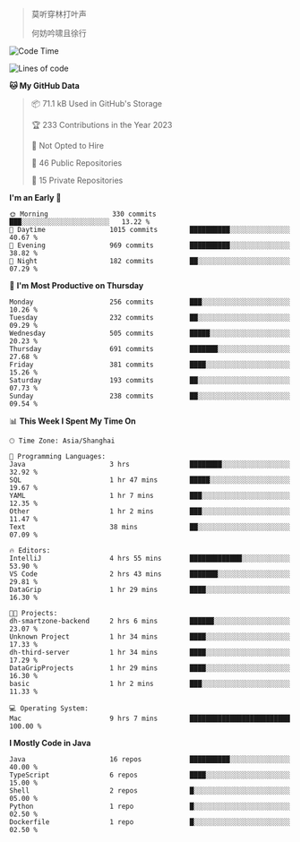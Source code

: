 > 莫听穿林打叶声
> 
> 何妨吟啸且徐行

<!-- ![Github Stats](https://github-readme-stats.vercel.app/api?username=catch6&count_private=true&show_icons=true&theme=gruvbox) -->

<!-- ![Top Langs](https://github-readme-stats.vercel.app/api/top-langs/?username=catch6&layout=compact) -->

<!--START_SECTION:waka-->
![Code Time](http://img.shields.io/badge/Code%20Time-643%20hrs%207%20mins-blue)

![Lines of code](https://img.shields.io/badge/From%20Hello%20World%20I%27ve%20Written-9.3%20million%20lines%20of%20code-blue)

**🐱 My GitHub Data** 

> 📦 71.1 kB Used in GitHub's Storage 
 > 
> 🏆 233 Contributions in the Year 2023
 > 
> 🚫 Not Opted to Hire
 > 
> 📜 46 Public Repositories 
 > 
> 🔑 15 Private Repositories 
 > 
**I'm an Early 🐤** 

```text
🌞 Morning                330 commits         ███░░░░░░░░░░░░░░░░░░░░░░   13.22 % 
🌆 Daytime                1015 commits        ██████████░░░░░░░░░░░░░░░   40.67 % 
🌃 Evening                969 commits         ██████████░░░░░░░░░░░░░░░   38.82 % 
🌙 Night                  182 commits         ██░░░░░░░░░░░░░░░░░░░░░░░   07.29 % 
```
📅 **I'm Most Productive on Thursday** 

```text
Monday                   256 commits         ███░░░░░░░░░░░░░░░░░░░░░░   10.26 % 
Tuesday                  232 commits         ██░░░░░░░░░░░░░░░░░░░░░░░   09.29 % 
Wednesday                505 commits         █████░░░░░░░░░░░░░░░░░░░░   20.23 % 
Thursday                 691 commits         ███████░░░░░░░░░░░░░░░░░░   27.68 % 
Friday                   381 commits         ████░░░░░░░░░░░░░░░░░░░░░   15.26 % 
Saturday                 193 commits         ██░░░░░░░░░░░░░░░░░░░░░░░   07.73 % 
Sunday                   238 commits         ██░░░░░░░░░░░░░░░░░░░░░░░   09.54 % 
```


📊 **This Week I Spent My Time On** 

```text
🕑︎ Time Zone: Asia/Shanghai

💬 Programming Languages: 
Java                     3 hrs               ████████░░░░░░░░░░░░░░░░░   32.92 % 
SQL                      1 hr 47 mins        █████░░░░░░░░░░░░░░░░░░░░   19.67 % 
YAML                     1 hr 7 mins         ███░░░░░░░░░░░░░░░░░░░░░░   12.35 % 
Other                    1 hr 2 mins         ███░░░░░░░░░░░░░░░░░░░░░░   11.47 % 
Text                     38 mins             ██░░░░░░░░░░░░░░░░░░░░░░░   07.09 % 

🔥 Editors: 
IntelliJ                 4 hrs 55 mins       █████████████░░░░░░░░░░░░   53.90 % 
VS Code                  2 hrs 43 mins       ███████░░░░░░░░░░░░░░░░░░   29.81 % 
DataGrip                 1 hr 29 mins        ████░░░░░░░░░░░░░░░░░░░░░   16.30 % 

🐱‍💻 Projects: 
dh-smartzone-backend     2 hrs 6 mins        ██████░░░░░░░░░░░░░░░░░░░   23.07 % 
Unknown Project          1 hr 34 mins        ████░░░░░░░░░░░░░░░░░░░░░   17.33 % 
dh-third-server          1 hr 34 mins        ████░░░░░░░░░░░░░░░░░░░░░   17.29 % 
DataGripProjects         1 hr 29 mins        ████░░░░░░░░░░░░░░░░░░░░░   16.30 % 
basic                    1 hr 2 mins         ███░░░░░░░░░░░░░░░░░░░░░░   11.33 % 

💻 Operating System: 
Mac                      9 hrs 7 mins        █████████████████████████   100.00 % 
```

**I Mostly Code in Java** 

```text
Java                     16 repos            ██████████░░░░░░░░░░░░░░░   40.00 % 
TypeScript               6 repos             ████░░░░░░░░░░░░░░░░░░░░░   15.00 % 
Shell                    2 repos             █░░░░░░░░░░░░░░░░░░░░░░░░   05.00 % 
Python                   1 repo              █░░░░░░░░░░░░░░░░░░░░░░░░   02.50 % 
Dockerfile               1 repo              █░░░░░░░░░░░░░░░░░░░░░░░░   02.50 % 
```




<!--END_SECTION:waka-->
